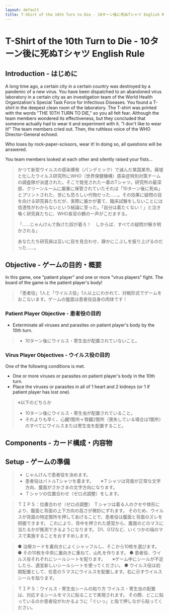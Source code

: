 ```yaml
---
layout: default
title: T-Shirt of the 10th Turn to Die - 10ターン後に死ぬTシャツ English Rule
---
```

# T-Shirt of the 10th Turn to Die - 10ターン後に死ぬTシャツ English Rule

## Introduction - はじめに

A long time ago, a certain city in a certain country was destroyed by a pandemic of a new virus. You have been dispatched to an abandoned virus laboratory in a certain city as an investigation team of the World Health Organization's Special Task Force for Infectious Diseases. You found a T-shirt in the deepest clean room of the laboratory. The T-shirt was printed with the words "THE 10TH TURN TO DIE," so you all felt fear. Although the team members wondered its effectiveness, but they concluded that someone actually had to wear it and experiment with it. "I don't like to wear it!" The team members cried out. Then, the ruthless voice of the WHO Director-General echoed. 

Who loses by rock-paper-scissors, wear it! In doing so, all questions will be answered.

You team members looked at each other and silently raised your fists...

> かつて新型ウイルスの感染爆発（パンデミック）で滅んだ某国某市。廃墟と化したウイルス研究所にWHO（世界保健機構）感染症特別対策チームの調査隊が派遣された。そこで発見された一着のTシャツ。研究所の最深部、クリーンルームに厳重に保管されていたそれは「10ターン後に死ぬ」とプリントされた、世にも恐ろしい代物だった……。その効果に疑問の目を向ける研究員たちだが、実際に誰かが着て、臨床試験をしないことには信憑性がわからないという結論に至った。「自分は着たくない！」と泣き喚く研究員たちに、WHO長官の鶴の一声がこだまする。 
> 
> 「……じゃんけんで負けた奴が着ろ！　しからば、すべての疑問が解き明かされる」
> 
> あなたたち研究員は互いに目を見合わせ、静かにこぶしを振り上げるのだった……。

## Objective - ゲームの目的・概要

In this game, one "patient player" and one or more "virus players" fight. The board of the game is the patient player's body! 

> 「患者役」1人と「ウイルス役」1人以上にわかれて、対戦形式でゲームをおこないます。ゲームの盤面は患者役自身の肉体です！ 
 
### Patient Player Objective - 患者役の目的

- Exterminate all viruses and parasites on patient player's body by the 10th turn.

> - 10ターン後にウイルス・寄生虫が配置されていないこと。 

### Virus Player Objectives - ウイルス役の目的

One of the following conditions is met.
- One or more viruses or parasites on patient player's body in the 10th turn.
- Place the viruses or parasites in all of 1 heart and 2 kidneys (or 1 if patient player has lost one).

> ※以下のどちらか
> - 10ターン後にウイルス・寄生虫が配置されていること。 
> - それよりも早く、心臓1箇所＋腎臓2箇所（喪失している場合は1箇所）のすべてにウイルスまたは寄生虫を配置すること。 

## Components - カード構成・内容物

## Setup - ゲームの準備

> - じゃんけんで患者役を決めます。 
> - 患者役はバトルTシャツを着ます。 
> 　 ※Ｔシャツは背面が正常な文字方向、腹面がさかさまの文字方向になります。 
> - Ｔシャツの位置合わせ（ゼロ点調整）をします。 

> ＴＩＰＳ：位置合わせ（ゼロ点調整） 
> Ｔシャツは着る人のクセや体形により、腹面と背面の上下方向の高さが微妙にずれます。 
> そのため、ウイルスが背面の特定箇所を押してあげることで、患者役は腹面と背面のズレを把握できます。 
> これにより、背中を押された感覚から、腹面のどのマスに当たるかが推測できるようになります。 
> D1、G12など、いくつかの端のマスで実施することをおすすめします。 

> ● 治療カードを裏向きによくシャッフルし、そこから10枚を選びます。 
> ● その10枚を中央に裏向きに重ねて、山札を作ります。 
> ● 患者役、ウイルス役それぞれにシールシートを配ります。 
>　  ※ゲーム中にシールが不足したら、適宜新しいシールシートを使ってください。 
> ● ウイルス役は初期配置として、任意の５マスにウイルスを配置します。右に示すウイルスシールを貼ります。

> ＴＩＰＳ：ウイルス・寄生虫シールの貼り方 
> ウイルス・寄生虫の配置は、対応するシールをマスに貼ることで実現されます。 
> その際、どこに貼っているのか患者役がわかるように「ぐいっ」と指で押しながら貼ってください。 
